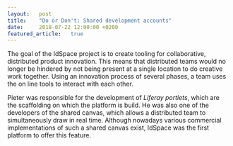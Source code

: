 ```yaml
---
layout:   post
title:    "Do or Don't: Shared development accounts"
date:     2018-07-22 12:00:00 +0200
featured_article:   true
---
```

The goal of the IdSpace project is to create tooling for collaborative, distributed product innovation. This means that distributed teams would no longer be hindered by not being present at a single location to do creative work together. Using an innovation process of several phases, a team uses the on line tools to interact with each other.

Pieter was responsible for the development of *Liferay portlets*, which are the scaffolding on which the platform is build. He was also one of the developers of the shared canvas, which allows a distributed team to simultaneously draw in real time. Although nowadays various commercial implementations of such a shared canvas exist, IdSpace was the first platform to offer this feature.
